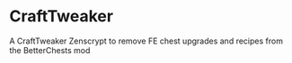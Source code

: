 # CraftTweaker
A CraftTweaker Zenscrypt to remove FE chest upgrades and recipes from the BetterChests mod
